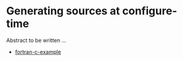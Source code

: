 # Generating sources at configure-time

Abstract to be written ...

- [fortran-c-example](fortran-c-example/)
